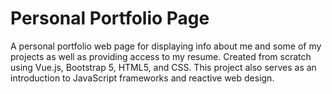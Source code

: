 # Personal Portfolio Page
A personal portfolio web page for displaying info about me and some of my projects as well as providing access to my resume.  Created from scratch using Vue.js, Bootstrap 5, HTML5, and CSS.  This project also serves as an introduction to JavaScript frameworks and reactive web design.
